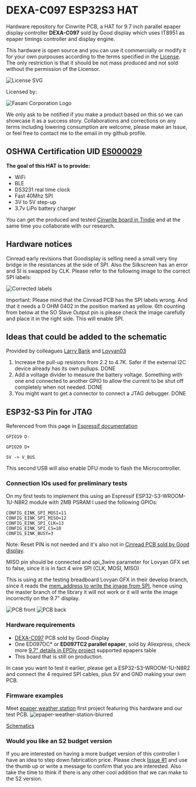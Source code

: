 # DEXA-C097 ESP32S3 HAT

Hardware repository for Cinwrite PCB, a HAT for 9.7 inch parallel epaper display controller **DEXA-C097** sold by Good display which uses IT8951 as epaper timings controller and display engine.

This hardware is open source and you can use it commercially or modify it for your own purpouses according to the terms specified in the [License](https://github.com/martinberlin/H-cinread-it8951/blob/main/LICENSE). The only restriction is that it should be not mass produced and not sold without the permission of the Licensor.

![License SVG](/Schematic/oshw_license.svg)

Licensed by:

![Fasani Corporation Logo](/Schematic/Fasani_logo.png)

We only ask to be notified if you make a product based on this so we can showcase it as a success story. Collaborations and corrections on any terms including lowering consumption are welcome, please make an Issue, or feel free to contact me to the email in my github profile.

## OSHWA Certification UID [ES000029](https://certification.oshwa.org/es000029.html)



**The goal of this HAT is to provide:**

- WiFi
- BLE
- DS3231 real time clock
- Fast 40Mhz SPI
- 3V to 5V step-up
- 3.7v LiPo battery charger

You can get the produced and tested [Cinwrite board in Tindie](https://www.tindie.com/products/fasani/cinwrite-dexa-c097-hat-for-parallel-epapers) and at the same time you collaborate with our research.

## Hardware notices

Cinread early revisions that Goodisplay is selling need a small very tiny bridge in the resistances at the side of SPI. Also the Silkscreen has an error and SI is swapped by CLK.
Please refer to the following image to the correct SPI labels:

![Corrected labels](components/assets/cinread-correct-IO.jpg)

Important: Please mind that the Cinread PCB has the SPI labels wrong. And that it needs a 0 OHM 0402 in the position marked as yellow. 6th counting from below at the SO Slave Output pin is please check the image carefully and place it in the right side. This will enable SPI.

## Ideas that could be added to the schematic

Provided by colleagues [Larry Bank](https://github.com/bitbank2) and [Lovyan03](https://github.com/lovyan03)

1) Increase the pull-up resistors from 2.2 to 4.7K. Safer if the external I2C device already has its own pullups. DONE
2) Add a voltage divider to measure the battery voltage. Something with one end connected to another GPIO to allow the current to be shut off completely when not needed. DONE
3) You might want to get a connector to connect a JTAG debugger. DONE

## ESP32-S3 Pin for JTAG

Referenced from this page in [Espressif documentation](https://docs.espressif.com/projects/esp-idf/en/latest/esp32s3/api-guides/jtag-debugging/configure-builtin-jtag.html)

	
```
GPIO19 D-

GPIO20 D+

5V -> V_BUS
```

This second USB will also enable DFU mode to flash the Microcontroller.

### Connection IOs used for preliminary tests

On my first tests to implement this using an Espressif ESP32-S3-WROOM-1U-N8R2 module with 2MB PSRAM I used the following GPIOs:

```
CONFIG_EINK_SPI_MOSI=11
CONFIG_EINK_SPI_MISO=12
CONFIG_EINK_SPI_CLK=13
CONFIG_EINK_SPI_CS=10
CONFIG_EINK_BUSY=3
```

Note: Reset PIN is not needed and it's also not in [Cinread PCB sold by Good display](https://www.good-display.com/product/425.html).

MISO pin should be connected and spi_3wire parameter for Lovyan GFX set to false, since it is in fact 4 wire SPI (CLK, MOSI, MISO)

This is using at the testing breadboard Lovyan GFX in their develop branch, since it reads the [mem_address to write the image from SPI](https://github.com/lovyan03/LovyanGFX/issues/242), hence using the master branch of the library it will not work or it will write the image incorrectly on the 9.7" display.

![PCB front](/components/assets/IT8951-HAT-Front.jpg)
![PCB back](/components/assets/IT8951-HAT-Back.jpg)

### Hardware requirements

- [DEXA-C097](https://www.good-display.com/product/425.html) PCB sold by Good-Display
- One ED097OC* or **ED097TC2 parallel epaper**, sold by Aliexpress, check more [9.7" details in EPDiy project](https://github.com/vroland/epdiy#join-the-discussion) supported epapers table
- This board that is still on production.

In case you want to test it earlier, please get a ESP32-S3-WROOM-1U-N8R2 and connect the 4 required SPI cables, plus 5V and GND making your own PCB.

### Firmware examples

Meet [epaper weather station](https://github.com/martinberlin/epaper-weather-station) first project featuring this hardware and our test PCB.
![epaper-weather-station-blurred](https://user-images.githubusercontent.com/2692928/174765248-a73e6c50-6e04-450f-8496-265ebc25c480.jpg)

[Schematics](/Schematic/IT8951-S3-HAT-Schematic.pdf)

### Would you like an S2 budget version

If you are interested on having a more budget version of this controller I have an idea to step down fabrication price. Please check [Issue #1](https://github.com/martinberlin/H-cinread-it8951/issues/1) and use the thumb up or write a message to confirm that you are interested. Also take the time to think if there is any other cool addition that we can make to the S2 version.
